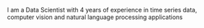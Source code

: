 I am a Data Scientist with 4 years of experience in time series data, computer vision and natural language processing applications
